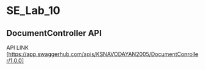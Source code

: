 # SE_Lab_10

## DocumentController API
 API LINK
[https://app.swaggerhub.com/apis/KSNAVODAYAN2005/DocumentConroller/1.0.0]
